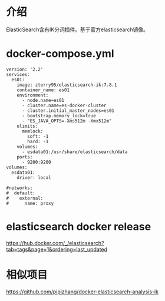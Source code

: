 # 介绍
ElasticSearch含有IK分词插件。基于官方elasticsearch镜像。

# docker-compose.yml

```
version: '2.2'
services:
  es01:
    image: zterry95/elasticsearch-ik:7.8.1
    container_name: es01
    environment:
      - node.name=es01
      - cluster.name=es-docker-cluster
      - cluster.initial_master_nodes=es01
      - bootstrap.memory_lock=true
      - "ES_JAVA_OPTS=-Xms512m -Xmx512m"
    ulimits:
      memlock:
        soft: -1
        hard: -1
    volumes:
      - esdata01:/usr/share/elasticsearch/data
    ports:
      - 9200:9200
volumes:
  esdata01:
    driver: local

#networks:
#  default:
#    external:
#      name: proxy

```


# elasticsearch docker release
https://hub.docker.com/_/elasticsearch?tab=tags&page=1&ordering=last_updated

# 相似项目

https://github.com/pipizhang/docker-elasticsearch-analysis-ik

